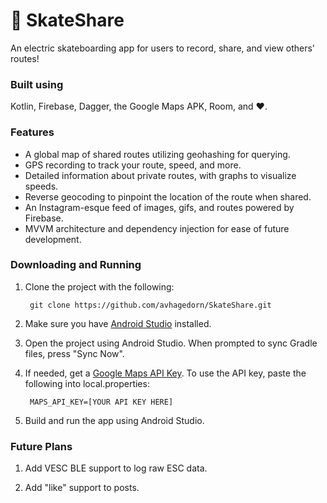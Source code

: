 # 🤙 SkateShare

An electric skateboarding app for users to record, share, and view others' routes!

### Built using ###

Kotlin, Firebase, Dagger, the Google Maps APK, Room, and ❤️.

### Features ###

* A global map of shared routes utilizing geohashing for querying.
* GPS recording to track your route, speed, and more.
* Detailed information about private routes, with graphs to visualize speeds.
* Reverse geocoding to pinpoint the location of the route when shared.
* An Instagram-esque feed of images, gifs, and routes powered by Firebase.
* MVVM architecture and dependency injection for ease of future development.

### Downloading and Running ###

1. Clone the project with the following:

        git clone https://github.com/avhagedorn/SkateShare.git
    
2. Make sure you have [Android Studio](https://developer.android.com/studio) installed.

3. Open the project using Android Studio. When prompted to sync Gradle files, press "Sync Now".

4. If needed, get a [Google Maps API Key](https://developers.google.com/maps). To use the API key, paste the following into local.properties:

        MAPS_API_KEY=[YOUR API KEY HERE]

5. Build and run the app using Android Studio.

### Future Plans ###

1. Add VESC BLE support to log raw ESC data.

2. Add "like" support to posts.

